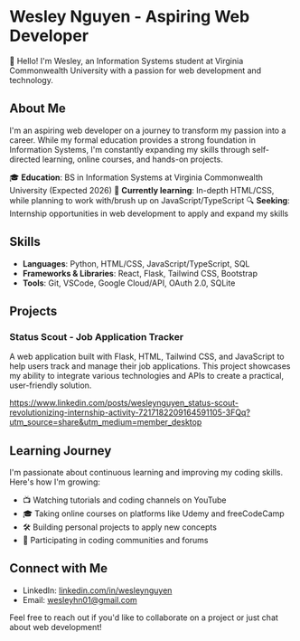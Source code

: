 # Wesley Nguyen - Aspiring Web Developer

👋 Hello! I'm Wesley, an Information Systems student at Virginia Commonwealth University with a passion for web development and technology.

## About Me

I'm an aspiring web developer on a journey to transform my passion into a career. While my formal education provides a strong foundation in Information Systems, I'm constantly expanding my skills through self-directed learning, online courses, and hands-on projects.

🎓 **Education**: BS in Information Systems at Virginia Commonwealth University (Expected 2026)
🌱 **Currently learning**: In-depth HTML/CSS, while planning to work with/brush up on JavaScript/TypeScript
🔍 **Seeking**: Internship opportunities in web development to apply and expand my skills

## Skills

- **Languages**: Python, HTML/CSS, JavaScript/TypeScript, SQL
- **Frameworks & Libraries**: React, Flask, Tailwind CSS, Bootstrap
- **Tools**: Git, VSCode, Google Cloud/API, OAuth 2.0, SQLite

## Projects

### Status Scout - Job Application Tracker
A web application built with Flask, HTML, Tailwind CSS, and JavaScript to help users track and manage their job applications. This project showcases my ability to integrate various technologies and APIs to create a practical, user-friendly solution.

https://www.linkedin.com/posts/wesleynguyen_status-scout-revolutionizing-internship-activity-7217182209164591105-3FQq?utm_source=share&utm_medium=member_desktop

## Learning Journey

I'm passionate about continuous learning and improving my coding skills. Here's how I'm growing:

- 📺 Watching tutorials and coding channels on YouTube
- 🎓 Taking online courses on platforms like Udemy and freeCodeCamp
- 🛠️ Building personal projects to apply new concepts
- 👥 Participating in coding communities and forums

## Connect with Me

- LinkedIn: [linkedin.com/in/wesleynguyen](https://linkedin.com/in/wesleynguyen)
- Email: wesleyhn01@gmail.com

Feel free to reach out if you'd like to collaborate on a project or just chat about web development!
